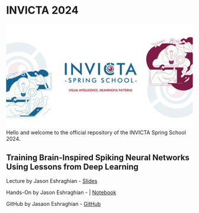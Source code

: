 # INVICTA 2024
![INVICTA2024](INVICTA2024_banner.png)
Hello and welcome to the official repository of the INVICTA Spring School 2024.



## Training Brain-Inspired Spiking Neural Networks Using Lessons from Deep Learning
Lecture by Jason Eshraghian - [Slides](brain-snn/)

Hands-On by Jason Eshraghian - | [Notebook](brain-snn/)

GitHub by Jasaon Eshraghian - [GitHub](https://github.com/jeshraghian/invicta-spring-school)

